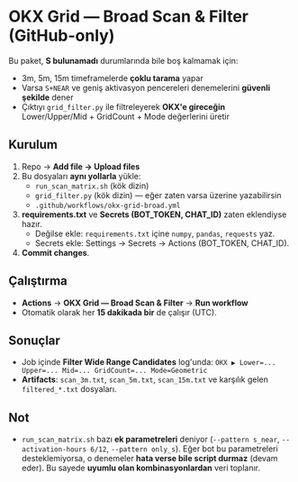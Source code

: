 # OKX Grid — Broad Scan & Filter (GitHub-only)

Bu paket, **S bulunamadı** durumlarında bile boş kalmamak için:
- 3m, 5m, 15m timeframelerde **çoklu tarama** yapar
- Varsa `S+NEAR` ve geniş aktivasyon pencereleri denemelerini **güvenli şekilde** dener
- Çıktıyı `grid_filter.py` ile filtreleyerek **OKX'e gireceğin** Lower/Upper/Mid + GridCount + Mode değerlerini üretir

## Kurulum
1. Repo → **Add file → Upload files**
2. Bu dosyaları **aynı yollarla** yükle:
   - `run_scan_matrix.sh` (kök dizin)
   - `grid_filter.py` (kök dizin)  — eğer zaten varsa üzerine yazabilirsin
   - `.github/workflows/okx-grid-broad.yml`
3. **requirements.txt** ve **Secrets (BOT_TOKEN, CHAT_ID)** zaten eklendiyse hazır.
   - Değilse ekle: `requirements.txt` içine `numpy`, `pandas`, `requests` yaz.
   - Secrets ekle: Settings → Secrets → Actions (BOT_TOKEN, CHAT_ID).
4. **Commit changes**.

## Çalıştırma
- **Actions** → **OKX Grid — Broad Scan & Filter** → **Run workflow**
- Otomatik olarak her **15 dakikada bir** de çalışır (UTC).

## Sonuçlar
- Job içinde **Filter Wide Range Candidates** log'unda: `OKX ▶ Lower=... Upper=... Mid=... GridCount=... Mode=Geometric`
- **Artifacts**: `scan_3m.txt`, `scan_5m.txt`, `scan_15m.txt` ve karşılık gelen `filtered_*.txt` dosyaları.

## Not
- `run_scan_matrix.sh` bazı **ek parametreleri** deniyor (`--pattern s_near`, `--activation-hours 6/12`, `--pattern only_s`). 
  Eğer bot bu parametreleri desteklemiyorsa, o denemeler **hata verse bile script durmaz** (devam eder). 
  Bu sayede **uyumlu olan kombinasyonlardan** veri toplanır.
